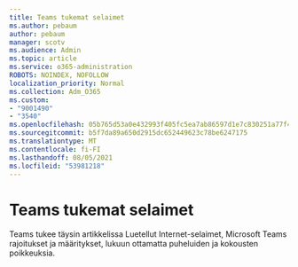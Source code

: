 ```yaml
---
title: Teams tukemat selaimet
ms.author: pebaum
author: pebaum
manager: scotv
ms.audience: Admin
ms.topic: article
ms.service: o365-administration
ROBOTS: NOINDEX, NOFOLLOW
localization_priority: Normal
ms.collection: Adm_O365
ms.custom:
- "9001490"
- "3540"
ms.openlocfilehash: 05b765d53a0e432993f405fc5ea7ab86597d1e7c830251a77f4167a536d2b7dc
ms.sourcegitcommit: b5f7da89a650d2915dc652449623c78be6247175
ms.translationtype: MT
ms.contentlocale: fi-FI
ms.lasthandoff: 08/05/2021
ms.locfileid: "53981218"
---
```

# <a name="teams-supported-web-browsers"></a>Teams tukemat selaimet

Teams tukee täysin artikkelissa Luetellut Internet-selaimet, [](https://docs.microsoft.com/microsoftteams/limits-specifications-teams#browsers)Microsoft Teams rajoitukset ja määritykset, lukuun ottamatta puheluiden ja kokousten poikkeuksia.